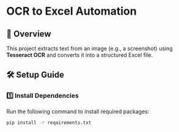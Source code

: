 # OCR to Excel Automation

## 📌 Overview

This project extracts text from an image (e.g., a screenshot) using **Tesseract OCR** and converts it into a structured Excel file.

## 🛠 Setup Guide

### 1️⃣ Install Dependencies

Run the following command to install required packages:

```bash
pip install -r requirements.txt
```
